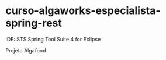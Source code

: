 # curso-algaworks-especialista-spring-rest

IDE: STS Spring Tool Suite 4 for Eclipse

Projeto Algafood

